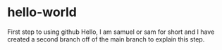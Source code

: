# hello-world
First step to using github
Hello, I am samuel or sam for short and I have created a second branch off of the main branch to explain this step.
